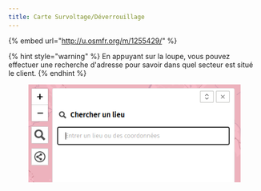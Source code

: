 ```yaml
---
title: Carte Survoltage/Déverrouillage
---
```


{% embed url="http://u.osmfr.org/m/1255429/" %}

{% hint style="warning" %}
En appuyant sur la loupe, vous pouvez effectuer une recherche d'adresse pour savoir dans quel secteur est situé le client.
{% endhint %}

<figure><img src="../assets/Capture d’écran 2025-07-16 112030.png" alt=""><figcaption></figcaption></figure>
